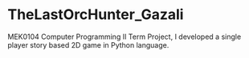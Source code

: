 # TheLastOrcHunter_Gazali
MEK0104 Computer Programming II Term Project, I developed a single player story based 2D game in Python language.
